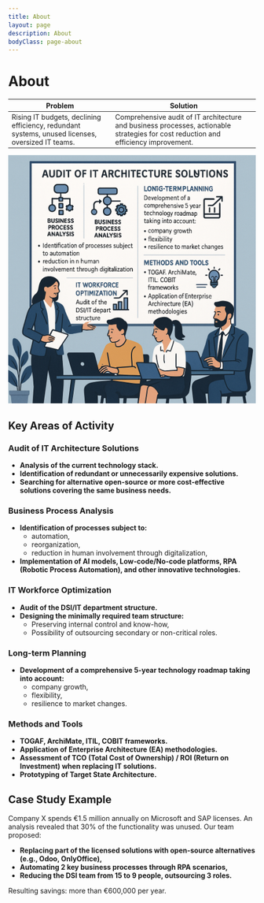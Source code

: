 ```yaml
---
title: About
layout: page
description: About
bodyClass: page-about
---
```

# About
|   Problem   |   Solution   |
| ----------- | ---------    |
| Rising IT budgets, declining efficiency, redundant systems, unused licenses, oversized IT teams.    | Comprehensive audit of IT architecture and business processes, actionable strategies for cost reduction and efficiency improvement. |

![Accounting Services](/images/audit-of-it-architectiure-solutions.png)


## Key Areas of Activity

###  Audit of IT Architecture Solutions
   - **Analysis of the current technology stack.**
   - **Identification of redundant or unnecessarily expensive solutions.**
   - **Searching for alternative open-source or more cost-effective solutions covering the same business needs.**
### Business Process Analysis
   - **Identification of processes subject to:**
      - automation,
      - reorganization,
      - reduction in human involvement through digitalization,
   - **Implementation of AI models, Low-code/No-code platforms, RPA (Robotic Process Automation), and other innovative technologies.**

### IT Workforce Optimization
   - **Audit of the DSI/IT department structure.**
   - **Designing the minimally required team structure:**
     - Preserving internal control and know-how,
     - Possibility of outsourcing secondary or non-critical roles.

### Long-term Planning
   - **Development of a comprehensive 5-year technology roadmap taking into account:**
      - company growth,
      - flexibility,
      - resilience to market changes.

### Methods and Tools
   - **TOGAF, ArchiMate, ITIL, COBIT frameworks.**
   - **Application of Enterprise Architecture (EA) methodologies.**
   - **Assessment of TCO (Total Cost of Ownership) / ROI (Return on Investment) when replacing IT solutions.**
   - **Prototyping of Target State Architecture.**

## Case Study Example
Company X spends €1.5 million annually on Microsoft and SAP licenses. An analysis revealed that 30% of the functionality was unused. Our team proposed:
   - **Replacing part of the licensed solutions with open-source alternatives (e.g., Odoo, OnlyOffice),**
   - **Automating 2 key business processes through RPA scenarios,**
   - **Reducing the DSI team from 15 to 9 people, outsourcing 3 roles.**

Resulting savings: more than €600,000 per year.
